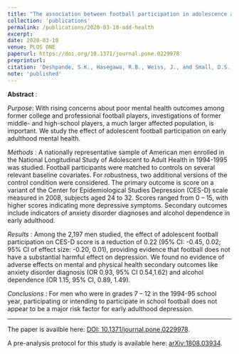 ```yaml
---
title: "The association between football participation in adolescence and mental health in early adulthood" 
collection: 'publications'
permalink: /publications/2020-03-10-add-health
excerpt: 
date: 2020-03-10
venue: PLOS ONE
paperurl: https://doi.org/10.1371/journal.pone.0229978
preprinturl:
citation: 'Deshpande, S.K., Hasegawa, R.B., Weiss, J., and Small, D.S. (2020). &quot;The association between football participation in adolescence and mental health in early adulthood&quot; <i>PLOS ONE </i> 15(3): 1 -- 14.'
note: 'published'
---
```


<b> Abstract </b>:

<i>Purpose</i>: With rising concerns about poor mental health outcomes among former college and professional football players, investigations of former middle- and high-school players, a much larger affected population, is important. 
We study the effect of adolescent football participation on early adulthood mental health.

<i> Methods </i>: A nationally representative sample of American men enrolled in the National Longitudinal Study of Adolescent to Adult Health in 1994-1995 was studied. 
Football participants were matched to controls on several relevant baseline covariates. 
For robustness, two additional versions of the control condition were considered. 
The primary outcome is score on a variant of the Center for Epidemiological Studies Depression (CES-D) scale measured in 2008, subjects aged 24 to 32. 
Scores ranged from 0 – 15, with higher scores indicating more depressive symptoms. 
Secondary outcomes include indicators of anxiety disorder diagnoses and alcohol dependence in early adulthood.

<i> Results </i>: Among the 2,197 men studied, the effect of adolescent football participation on CES-D score is a reduction of 0.22 (95% CI: -0.45, 0.02; 95% CI of effect size: -0.20, 0.01), providing evidence that football does not have a substantial harmful effect on depression. 
We found no evidence of adverse effects on mental and physical health secondary outcomes like anxiety disorder diagnosis (OR 0.93, 95% CI 0.54,1.62) and alcohol dependence (OR 1.15, 95% CI, 0.89, 1.49). 

<i> Conclusions </i>: For men who were in grades 7 – 12 in the 1994-95 school year, participating or intending to participate in school football does not appear to be a major risk factor for early adulthood depression.

---

The paper is availble here: [DOI: 10.1371/journal.pone.0229978](https://doi.org/10.1371/journal.pone.0229978).

A pre-analysis protocol for this study is available here: [arXiv:1808.03934](https://arxiv.org/abs/1808.03934).

